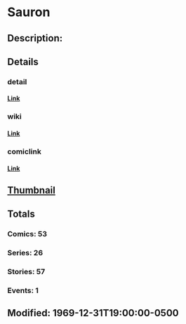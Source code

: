 # Sauron
## Description: 
## Details
### detail
#### [Link](http://marvel.com/characters/2002/sauron?utm_campaign=apiRef&utm_source=225578a89fc76f3d20fbffda5d17a88d)
### wiki
#### [Link](http://marvel.com/universe/Sauron?utm_campaign=apiRef&utm_source=225578a89fc76f3d20fbffda5d17a88d)
### comiclink
#### [Link](http://marvel.com/comics/characters/1009561/sauron?utm_campaign=apiRef&utm_source=225578a89fc76f3d20fbffda5d17a88d)
## [Thumbnail](http://i.annihil.us/u/prod/marvel/i/mg/3/00/4c003c3d85554.jpg)
## Totals
### Comics: 53
### Series: 26
### Stories: 57
### Events: 1
## Modified: 1969-12-31T19:00:00-0500